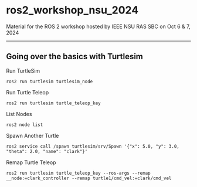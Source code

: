 # ros2_workshop_nsu_2024
Material for the ROS 2 workshop hosted by IEEE NSU RAS SBC on Oct 6 & 7, 2024

---------

## Going over the basics with Turtlesim

Run TurtleSim
```
ros2 run turtlesim turtlesim_node
```

Run Turtle Teleop
```
ros2 run turtlesim turtle_teleop_key
```

List Nodes
```
ros2 node list
```

Spawn Another Turtle
```
ros2 service call /spawn turtlesim/srv/Spawn '{"x": 5.0, "y": 3.0, "theta": 2.0, "name": "clark"}'
```

Remap Turtle Teleop
```
ros2 run turtlesim turtle_teleop_key --ros-args --remap __node:=clark_controller --remap turtle1/cmd_vel:=clark/cmd_vel
```